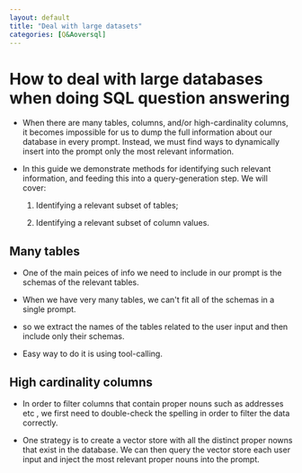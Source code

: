 ```yaml
---
layout: default
title: "Deal with large datasets"
categories: [Q&Aoversql]
---
```

# How to deal with large databases when doing SQL question answering

- When there are many tables, columns, and/or high-cardinality columns, it becomes impossible for us to dump the full information about our database in every prompt. Instead, we must find ways to dynamically insert into the prompt only the most relevant information.

- In this guide we demonstrate methods for identifying such relevant information, and feeding this into a query-generation step. We will cover:

  1. Identifying a relevant subset of tables;

    2.  Identifying a relevant subset of column values.

## Many tables

- One of the main peices of info we need to include in our prompt is the schemas of the relevant tables. 

- When we have very many tables, we can't fit all of the schemas in a single prompt.

- so we extract the names of the tables related to the user input and then include only their schemas. 

- Easy way to do it is using tool-calling.

## High cardinality columns

- In order to filter columns that contain proper nouns such as addresses etc , we first need to double-check the spelling in order to filter the data correctly.

- One strategy is to create a vector store with all the distinct proper nowns that exist in the database. We can then query the vector store each user input and inject the most relevant proper nouns into the prompt.